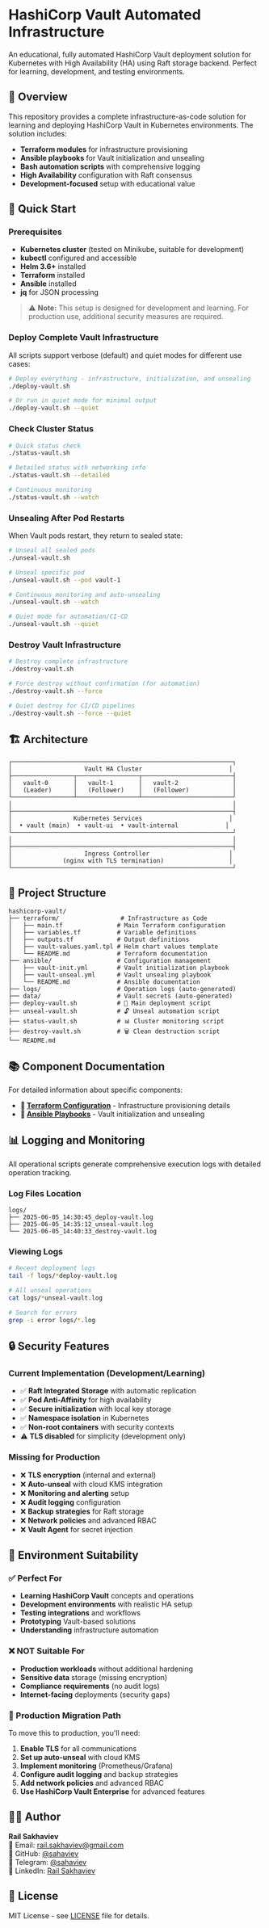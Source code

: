 # HashiCorp Vault Automated Infrastructure

An educational, fully automated HashiCorp Vault deployment solution for Kubernetes with High Availability (HA) using Raft storage backend. Perfect for learning, development, and testing environments.

## 🎯 Overview

This repository provides a complete infrastructure-as-code solution for learning and deploying HashiCorp Vault in Kubernetes environments. The solution includes:

- **Terraform modules** for infrastructure provisioning
- **Ansible playbooks** for Vault initialization and unsealing
- **Bash automation scripts** with comprehensive logging
- **High Availability** configuration with Raft consensus
- **Development-focused** setup with educational value

## 🚀 Quick Start

### Prerequisites

- **Kubernetes cluster** (tested on Minikube, suitable for development)
- **kubectl** configured and accessible
- **Helm 3.6+** installed
- **Terraform** installed
- **Ansible** installed
- **jq** for JSON processing

> ⚠️ **Note:** This setup is designed for development and learning. For production use, additional security measures are required.

### Deploy Complete Vault Infrastructure

All scripts support verbose (default) and quiet modes for different use cases:

```bash
# Deploy everything - infrastructure, initialization, and unsealing
./deploy-vault.sh

# Or run in quiet mode for minimal output
./deploy-vault.sh --quiet
```

### Check Cluster Status

```bash
# Quick status check
./status-vault.sh

# Detailed status with networking info
./status-vault.sh --detailed

# Continuous monitoring
./status-vault.sh --watch
```

### Unsealing After Pod Restarts

When Vault pods restart, they return to sealed state:

```bash
# Unseal all sealed pods
./unseal-vault.sh

# Unseal specific pod
./unseal-vault.sh --pod vault-1

# Continuous monitoring and auto-unsealing
./unseal-vault.sh --watch

# Quiet mode for automation/CI-CD
./unseal-vault.sh --quiet
```

### Destroy Vault Infrastructure

```bash
# Destroy complete infrastructure
./destroy-vault.sh

# Force destroy without confirmation (for automation)
./destroy-vault.sh --force

# Quiet destroy for CI/CD pipelines
./destroy-vault.sh --force --quiet
```

## 🏗️ Architecture

```
┌─────────────────────────────────────────────────────────────┐
│                    Vault HA Cluster                        │
├─────────────────┬─────────────────┬─────────────────────────┤
│   vault-0       │   vault-1       │   vault-2               │
│   (Leader)      │   (Follower)    │   (Follower)            │
└─────────────────┴─────────────────┴─────────────────────────┘
│                                                             │
├─────────────────────────────────────────────────────────────┤
│                 Kubernetes Services                        │
│  • vault (main)  • vault-ui  • vault-internal             │
└─────────────────────────────────────────────────────────────┘
│                                                             │
├─────────────────────────────────────────────────────────────┤
│                    Ingress Controller                      │
│              (nginx with TLS termination)                  │
└─────────────────────────────────────────────────────────────┘
```

## 📁 Project Structure

```
hashicorp-vault/
├── terraform/                 # Infrastructure as Code
│   ├── main.tf               # Main Terraform configuration  
│   ├── variables.tf          # Variable definitions
│   ├── outputs.tf            # Output definitions
│   ├── vault-values.yaml.tpl # Helm chart values template
│   └── README.md             # Terraform documentation
├── ansible/                  # Configuration management
│   ├── vault-init.yml        # Vault initialization playbook
│   ├── vault-unseal.yml      # Vault unsealing playbook
│   └── README.md             # Ansible documentation
├── logs/                     # Operation logs (auto-generated)
├── data/                     # Vault secrets (auto-generated)
├── deploy-vault.sh           # 🚀 Main deployment script
├── unseal-vault.sh           # 🔓 Unseal automation script
├── status-vault.sh           # 📊 Cluster monitoring script
├── destroy-vault.sh          # 🗑️ Clean destruction script
└── README.md
```

## 📚 Component Documentation

For detailed information about specific components:

- **📖 [Terraform Configuration](./terraform/README.md)** - Infrastructure provisioning details
- **📖 [Ansible Playbooks](ansible/README.md)** - Vault initialization and unsealing

## 📊 Logging and Monitoring

All operational scripts generate comprehensive execution logs with detailed operation tracking.

### Log Files Location
```
logs/
├── 2025-06-05_14:30:45_deploy-vault.log
├── 2025-06-05_14:35:12_unseal-vault.log
└── 2025-06-05_14:40:33_destroy-vault.log
```

### Viewing Logs
```bash
# Recent deployment logs
tail -f logs/*deploy-vault.log

# All unseal operations
cat logs/*unseal-vault.log

# Search for errors
grep -i error logs/*.log
```

## 🔒 Security Features

### Current Implementation (Development/Learning)
- ✅ **Raft Integrated Storage** with automatic replication
- ✅ **Pod Anti-Affinity** for high availability
- ✅ **Secure initialization** with local key storage
- ✅ **Namespace isolation** in Kubernetes
- ✅ **Non-root containers** with security contexts
- ⚠️ **TLS disabled** for simplicity (development only)

### Missing for Production
- ❌ **TLS encryption** (internal and external)
- ❌ **Auto-unseal** with cloud KMS integration
- ❌ **Monitoring and alerting** setup
- ❌ **Audit logging** configuration
- ❌ **Backup strategies** for Raft storage
- ❌ **Network policies** and advanced RBAC
- ❌ **Vault Agent** for secret injection

## 🚦 Environment Suitability

### ✅ Perfect For
- **Learning HashiCorp Vault** concepts and operations
- **Development environments** with realistic HA setup
- **Testing integrations** and workflows
- **Prototyping** Vault-based solutions
- **Understanding** infrastructure automation

### ❌ NOT Suitable For
- **Production workloads** without additional hardening
- **Sensitive data** storage (missing encryption)
- **Compliance requirements** (no audit logs)
- **Internet-facing** deployments (security gaps)

### 🔄 Production Migration Path
To move this to production, you'll need:
1. **Enable TLS** for all communications
2. **Set up auto-unseal** with cloud KMS
3. **Implement monitoring** (Prometheus/Grafana)
4. **Configure audit logging** and backup strategies
5. **Add network policies** and advanced RBAC
6. **Use HashiCorp Vault Enterprise** for advanced features

## 👨‍💻 Author

**Rail Sakhaviev**  
📧 Email: rail.sakhaviev@gmail.com  
🐙 GitHub: [@sahaviev](https://github.com/sahaviev)  
📱 Telegram: [@sahaviev](https://t.me/sahaviev)  
💼 LinkedIn: [Rail Sakhaviev](https://linkedin.com/in/rail.sakhaviev)

## 📄 License

MIT License - see [LICENSE](../LICENSE.md) file for details.
